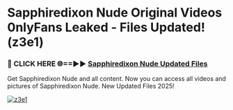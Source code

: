 # Sapphiredixon Nude Original Videos 0nlyFans Leaked - Files Updated! (z3e1)

<h3>🔴 CLICK HERE 🌐==►► <a href="https://tinyurl.com/yrmya6cz" rel="nofollow">Sapphiredixon Nude Updated Files</a></h3>

Get Sapphiredixon Nude and all content. Now you can access all videos and pictures of Sapphiredixon Nude. New Updated Files 2025!

[![z3e1](https://i.imgur.com/FMdXYCs.gif)](https://tinyurl.com/yrmya6cz)

